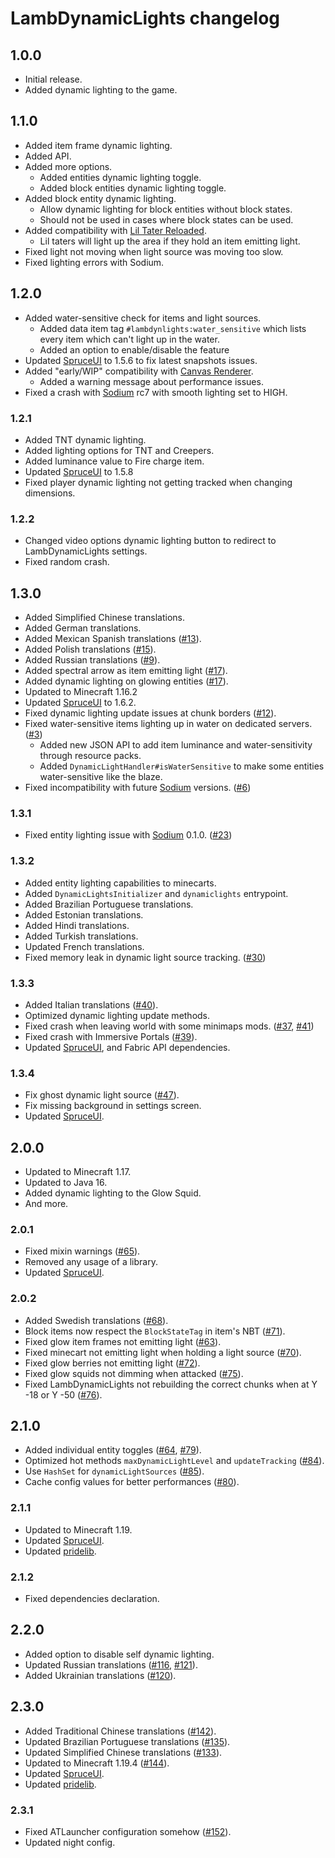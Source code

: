 # LambDynamicLights changelog

## 1.0.0

 - Initial release.
 - Added dynamic lighting to the game.
 
## 1.1.0

 - Added item frame dynamic lighting.
 - Added API.
 - Added more options.
   - Added entities dynamic lighting toggle.
   - Added block entities dynamic lighting toggle.
 - Added block entity dynamic lighting.
   - Allow dynamic lighting for block entities without block states.
   - Should not be used in cases where block states can be used.
 - Added compatibility with [Lil Tater Reloaded](https://github.com/Yoghurt4C/LilTaterReloaded).
   - Lil taters will light up the area if they hold an item emitting light.
 - Fixed light not moving when light source was moving too slow.
 - Fixed lighting errors with Sodium.

## 1.2.0

 - Added water-sensitive check for items and light sources.
   - Added data item tag `#lambdynlights:water_sensitive` which lists every item which can't light up in the water.
   - Added an option to enable/disable the feature
 - Updated [SpruceUI] to 1.5.6 to fix latest snapshots issues.
 - Added "early/WIP" compatibility with [Canvas Renderer].
   - Added a warning message about performance issues. 
 - Fixed a crash with [Sodium] rc7 with smooth lighting set to HIGH.
 
### 1.2.1

 - Added TNT dynamic lighting.
 - Added lighting options for TNT and Creepers.
 - Added luminance value to Fire charge item.
 - Updated [SpruceUI] to 1.5.8
 - Fixed player dynamic lighting not getting tracked when changing dimensions.

### 1.2.2

 - Changed video options dynamic lighting button to redirect to LambDynamicLights settings.
 - Fixed random crash.

## 1.3.0

 - Added Simplified Chinese translations.
 - Added German translations.
 - Added Mexican Spanish translations ([#13](https://github.com/LambdAurora/LambDynamicLights/pull/13)).
 - Added Polish translations ([#15](https://github.com/LambdAurora/LambDynamicLights/pull/15)).
 - Added Russian translations ([#9](https://github.com/LambdAurora/LambDynamicLights/pull/9)).
 - Added spectral arrow as item emitting light ([#17](https://github.com/LambdAurora/LambDynamicLights/pull/17)).
 - Added dynamic lighting on glowing entities ([#17](https://github.com/LambdAurora/LambDynamicLights/pull/17)).
 - Updated to Minecraft 1.16.2
 - Updated [SpruceUI] to 1.6.2.
 - Fixed dynamic lighting update issues at chunk borders ([#12](https://github.com/LambdAurora/LambDynamicLights/issues/12)).
 - Fixed water-sensitive items lighting up in water on dedicated servers. ([#3](https://github.com/LambdAurora/LambDynamicLights/issues/3))
    - Added new JSON API to add item luminance and water-sensitivity through resource packs.
    - Added `DynamicLightHandler#isWaterSensitive` to make some entities water-sensitive like the blaze.
 - Fixed incompatibility with future [Sodium] versions. ([#6](https://github.com/LambdAurora/LambDynamicLights/issues/6))

### 1.3.1

 - Fixed entity lighting issue with [Sodium] 0.1.0. ([#23](https://github.com/LambdAurora/LambDynamicLights/issues/23))

### 1.3.2

 - Added entity lighting capabilities to minecarts.
 - Added `DynamicLightsInitializer` and `dynamiclights` entrypoint.
 - Added Brazilian Portuguese translations.
 - Added Estonian translations.
 - Added Hindi translations.
 - Added Turkish translations.
 - Updated French translations.
 - Fixed memory leak in dynamic light source tracking. ([#30](https://github.com/LambdAurora/LambDynamicLights/issues/30))

### 1.3.3

 - Added Italian translations ([#40](https://github.com/LambdAurora/LambDynamicLights/pull/40)).
 - Optimized dynamic lighting update methods.
 - Fixed crash when leaving world with some minimaps mods. ([#37](https://github.com/LambdAurora/LambDynamicLights/issues/37), [#41](https://github.com/LambdAurora/LambDynamicLights/issues/41))
 - Fixed crash with Immersive Portals ([#39](https://github.com/LambdAurora/LambDynamicLights/issues/39)).
 - Updated [SpruceUI], and Fabric API dependencies.

### 1.3.4

 - Fix ghost dynamic light source ([#47](https://github.com/LambdAurora/LambDynamicLights/issues/47)).
 - Fix missing background in settings screen.
 - Updated [SpruceUI].

## 2.0.0

 - Updated to Minecraft 1.17.
 - Updated to Java 16.
 - Added dynamic lighting to the Glow Squid.
 - And more.

### 2.0.1

 - Fixed mixin warnings ([#65](https://github.com/LambdAurora/LambDynamicLights/issues/65)).
 - Removed any usage of a library.
 - Updated [SpruceUI].

### 2.0.2

 - Added Swedish translations ([#68](https://github.com/LambdAurora/LambDynamicLights/pull/68)).
 - Block items now respect the `BlockStateTag` in item's NBT ([#71](https://github.com/LambdAurora/LambDynamicLights/issues/71)).
 - Fixed glow item frames not emitting light ([#63](https://github.com/LambdAurora/LambDynamicLights/issues/63)).
 - Fixed minecart not emitting light when holding a light source ([#70](https://github.com/LambdAurora/LambDynamicLights/issues/70)).
 - Fixed glow berries not emitting light ([#72](https://github.com/LambdAurora/LambDynamicLights/issues/72)).
 - Fixed glow squids not dimming when attacked ([#75](https://github.com/LambdAurora/LambDynamicLights/issues/75)).
 - Fixed LambDynamicLights not rebuilding the correct chunks when at Y -18 or Y -50 ([#76](https://github.com/LambdAurora/LambDynamicLights/issues/76)).

## 2.1.0

 - Added individual entity toggles ([#64](https://github.com/LambdAurora/LambDynamicLights/issues/64), [#79](https://github.com/LambdAurora/LambDynamicLights/issues/79)).
 - Optimized hot methods `maxDynamicLightLevel` and `updateTracking` ([#84](https://github.com/LambdAurora/LambDynamicLights/pull/84)).
 - Use `HashSet` for `dynamicLightSources` ([#85](https://github.com/LambdAurora/LambDynamicLights/pull/85)).
 - Cache config values for better performances ([#80](https://github.com/LambdAurora/LambDynamicLights/issues/80)).

### 2.1.1

 - Updated to Minecraft 1.19.
 - Updated [SpruceUI].
 - Updated [pridelib].

### 2.1.2

 - Fixed dependencies declaration.

## 2.2.0

 - Added option to disable self dynamic lighting.
 - Updated Russian translations ([#116](https://github.com/LambdAurora/LambDynamicLights/pull/116), [#121](https://github.com/LambdAurora/LambDynamicLights/pull/121)).
 - Added Ukrainian translations ([#120](https://github.com/LambdAurora/LambDynamicLights/pull/120)).

## 2.3.0

 - Added Traditional Chinese translations ([#142](https://github.com/LambdAurora/LambDynamicLights/pull/142)).
 - Updated Brazilian Portuguese translations ([#135](https://github.com/LambdAurora/LambDynamicLights/pull/135)).
 - Updated Simplified Chinese translations ([#133](https://github.com/LambdAurora/LambDynamicLights/pull/133)).
 - Updated to Minecraft 1.19.4 ([#144](https://github.com/LambdAurora/LambDynamicLights/pull/144)).
 - Updated [SpruceUI].
 - Updated [pridelib].

### 2.3.1

 - Fixed ATLauncher configuration somehow ([#152](https://github.com/LambdAurora/LambDynamicLights/pull/152)).
 - Updated night config.

[SpruceUI]: https://github.com/LambdAurora/SpruceUI "SpruceUI page"
[pridelib]: https://github.com/Queerbric/pridelib "Pridelib page"
[Sodium]: https://modrinth.com/mod/sodium "Sodium Modrinth page"
[Canvas Renderer]: https://www.curseforge.com/minecraft/mc-mods/canvas-renderer "Canvas Renderer CurseForge page"
